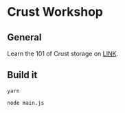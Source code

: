 # Crust Workshop

## General

Learn the 101 of Crust storage on [LINK](https://wiki.crust.network/docs/en/build101).

## Build it

```shell
yarn
```

```shell
node main.js
```
